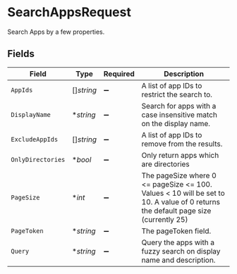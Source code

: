 # SearchAppsRequest

Search Apps by a few properties.


## Fields

| Field                                                                                                                             | Type                                                                                                                              | Required                                                                                                                          | Description                                                                                                                       |
| --------------------------------------------------------------------------------------------------------------------------------- | --------------------------------------------------------------------------------------------------------------------------------- | --------------------------------------------------------------------------------------------------------------------------------- | --------------------------------------------------------------------------------------------------------------------------------- |
| `AppIds`                                                                                                                          | []*string*                                                                                                                        | :heavy_minus_sign:                                                                                                                | A list of app IDs to restrict the search to.                                                                                      |
| `DisplayName`                                                                                                                     | **string*                                                                                                                         | :heavy_minus_sign:                                                                                                                | Search for apps with a case insensitive match on the display name.                                                                |
| `ExcludeAppIds`                                                                                                                   | []*string*                                                                                                                        | :heavy_minus_sign:                                                                                                                | A list of app IDs to remove from the results.                                                                                     |
| `OnlyDirectories`                                                                                                                 | **bool*                                                                                                                           | :heavy_minus_sign:                                                                                                                | Only return apps which are directories                                                                                            |
| `PageSize`                                                                                                                        | **int*                                                                                                                            | :heavy_minus_sign:                                                                                                                | The pageSize where 0 <= pageSize <= 100. Values < 10 will be set to 10. A value of 0 returns the default page size (currently 25) |
| `PageToken`                                                                                                                       | **string*                                                                                                                         | :heavy_minus_sign:                                                                                                                | The pageToken field.                                                                                                              |
| `Query`                                                                                                                           | **string*                                                                                                                         | :heavy_minus_sign:                                                                                                                | Query the apps with a fuzzy search on display name and description.                                                               |